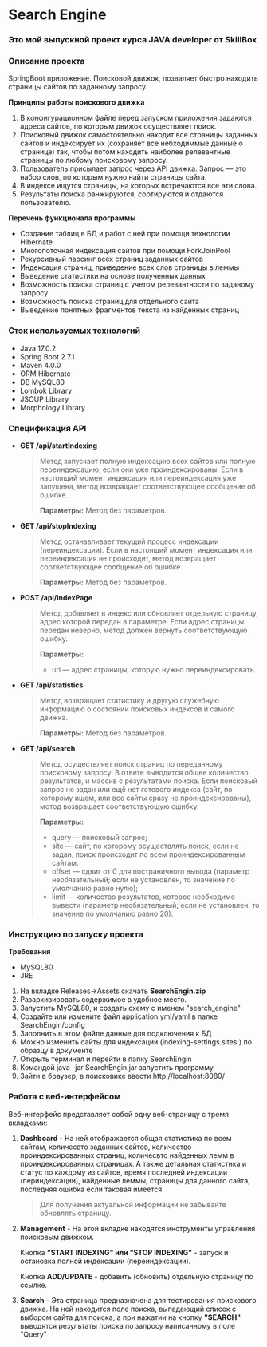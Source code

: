 # Search Engine
### Это мой выпускной проект курса JAVA developer от SkillBox

### Описание проекта
SpringBoot приложение. Поисковой движок, позваляет быстро 
находить страницы сайтов по заданному запросу.

**Принципы работы поискового движка**

1. В конфигурационном файле перед запуском приложения задаются
   адреса сайтов, по которым движок осуществляет поиск.
2. Поисковый движок самостоятельно находит все страницы
   заданных сайтов и индексирует их (сохраняет все небходиммые данные о странице)
   так, чтобы потом находить наиболее релевантные страницы по любому
   поисковому запросу.
3. Пользователь присылает запрос через API движка. Запрос — это набор
   слов, по которым нужно найти страницы сайта.
4. В индексе ищутся страницы, на которых встречаются все эти слова.
5. Результаты поиска ранжируются, сортируются и отдаются пользователю.


**Перечень функционала программы**
* Создание таблиц в БД и работ с ней при помощи технологии Hibernate
* Многопоточная индексация сайтов при помощи ForkJoinPool
* Рекурсивный парсинг всех страниц заданных сайтов
* Индексация страниц, приведение всех слов страницы в леммы
* Выведение статистики на основе полученных данных
* Возможность поиска страниц с учетом релевантности по заданому запросу
* Возможность поиска страниц для отдельного сайта
* Выведение понятных фрагментов текста из найденных страниц

###  Стэк используемых технологий
* Java 17.0.2
* Spring Boot 2.7.1
* Maven 4.0.0
* ORM Hibernate
* DB MySQL80
* Lombok Library
* JSOUP Library
* Morphology Library

### Спецификация API
* **GET /api/startIndexing**
   >Метод запускает полную индексацию всех сайтов или полную
  переиндексацию, если они уже проиндексированы.
  Если в настоящий момент индексация или переиндексация уже
  запущена, метод возвращает соответствующее сообщение об ошибке.
   > 
   >**Параметры:** Метод без параметров.
  
* **GET /api/stopIndexing**
   >Метод останавливает текущий процесс индексации (переиндексации).
  Если в настоящий момент индексация или переиндексация не происходит,
  метод возвращает соответствующее сообщение об ошибке.
   >
   >**Параметры:** Метод без параметров.
* **POST /api/indexPage**
   >Метод добавляет в индекс или обновляет отдельную страницу, адрес
  которой передан в параметре.
  Если адрес страницы передан неверно, метод должен вернуть
  соответствующую ошибку.
   >
   >**Параметры:**
   > * url — адрес страницы, которую нужно переиндексировать.

* **GET /api/statistics**
   >Метод возвращает статистику и другую служебную информацию о
    состоянии поисковых индексов и самого движка.
   >
   >**Параметры:** Метод без параметров.

* **GET /api/search**
   >  Метод осуществляет поиск страниц по переданному поисковому запросу.
    В ответе выводится общее количество результатов, и массив с результатами поиска.
    Если поисковый запрос не задан или ещё нет готового индекса (сайт, по
    которому ищем, или все сайты сразу не проиндексированы), мотод возвращает
    соответствующую ошибку. 
  > 
  >**Параметры:** 
   > * query — поисковый запрос;
   > * site — сайт, по которому осуществлять поиск, если не задан, поиск
       происходит по всем проиндексированным сайтам.
   > * offset — сдвиг от 0 для постраничного вывода (параметр
       необязательный; если не установлен, то значение по умолчанию равно
       нулю);
   > * limit — количество результатов, которое необходимо вывести (параметр
        необязательный; если не установлен, то значение по умолчанию равно
        20).

       
### Инструкцию по запуску проекта
**Требования**
* MySQL80
* JRE

1. На вкладке Releases->Assets скачать **SearchEngin.zip**
2. Разархивировать содержимое в удобное место.
3. Запустить MySQL80, и создать схему с именем "search_engine"
4. Создайте или измените файл application.yml/yaml в папке SearchEngin/config
5. Заполнить в этом файле данные для подключения к БД
7. Можно изменить сайты для индексации (indexing-settings.sites:) по образцу в документе
8. Открыть терминал и перейти в папку SearchEngin
9. Командой java -jar SearchEngin.jar запустить программу.
10. Зайти в браузер, в поисковике ввести http://localhost:8080/

### Работа с веб-интерфейсом
Веб-интерфейс представляет собой одну веб-страницу с тремя вкладками:
1. **Dashboard** - На ней отображается общая статистика по всем сайтам, количесвто
заданных сайтов, количество проиндексированных страниц, количесвто найденных лемм
в проиндексированных страницах. А также детальная статистика и статус по каждому из сайтов, 
время последней индексации (периндексации), найденные леммы, страницы для данного сайта,
последняя ошибка если таковая имеется.
    > Для получения актуальной информации не забывайте обновлять страницу. 

2. **Management** - На этой вкладке находятся инструменты управления
   поисковым движком. 

   Кнопка **"START INDEXING" или "STOP INDEXING"** - запуск и остановка полной индексации
   (переиндексации).

   Кнопка **ADD/UPDATE** - добавить (обновить) отдельную
   страницу по ссылке.


3. **Search** - Эта страница предназначена для тестирования поискового
   движка. На ней находится поле поиска, выпадающий список с выбором
   сайта для поиска, а при нажатии на кнопку **"SEARCH"** выводятся
   результаты поиска по запросу написанному в поле "Query"
